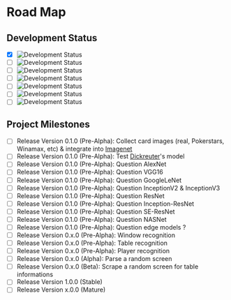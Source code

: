 # Road Map

## Development Status

- [x] ![Development Status][planning-status-shield]
- [ ] ![Development Status][pre-alpha-status-shield]
- [ ] ![Development Status][alpha-status-shield]
- [ ] ![Development Status][beta-status-shield]
- [ ] ![Development Status][stable-status-shield]
- [ ] ![Development Status][mature-status-shield]
- [ ] ![Development Status][inactive-status-shield]

## Project Milestones

- [ ] Release Version 0.1.0 (Pre-Alpha): Collect card images (real, Pokerstars, Winamax, etc) & integrate into [Imagenet][imagenet]
- [ ] Release Version 0.1.0 (Pre-Alpha): Test [Dickreuter][dickreuter-bot]'s model
- [ ] Release Version 0.1.0 (Pre-Alpha): Question AlexNet
- [ ] Release Version 0.1.0 (Pre-Alpha): Question VGG16
- [ ] Release Version 0.1.0 (Pre-Alpha): Question GoogleLeNet
- [ ] Release Version 0.1.0 (Pre-Alpha): Question InceptionV2 & InceptionV3
- [ ] Release Version 0.1.0 (Pre-Alpha): Question ResNet
- [ ] Release Version 0.1.0 (Pre-Alpha): Question Inception-ResNet
- [ ] Release Version 0.1.0 (Pre-Alpha): Question SE-ResNet
- [ ] Release Version 0.1.0 (Pre-Alpha): Question NASNet
- [ ] Release Version 0.1.0 (Pre-Alpha): Question edge models ?
- [ ] Release Version 0.x.0 (Pre-Alpha): Window recognition
- [ ] Release Version 0.x.0 (Pre-Alpha): Table recognition
- [ ] Release Version 0.x.0 (Pre-Alpha): Player recognition
- [ ] Release Version 0.x.0 (Alpha): Parse a random screen
- [ ] Release Version 0.x.0 (Beta): Scrape a random screen for table informations
- [ ] Release Version 1.0.0 (Stable)
- [ ] Release Version x.0.0 (Mature)

[planning-status-shield]: https://img.shields.io/badge/status-planning-lightgrey.svg?longCache=true
[pre-alpha-status-shield]: https://img.shields.io/badge/status-pre--alpha-red.svg?longCache=true
[alpha-status-shield]: https://img.shields.io/badge/status-alpha-yellow.svg?longCache=true
[beta-status-shield]: https://img.shields.io/badge/status-beta-brightgreen.svg?longCache=true
[stable-status-shield]: https://img.shields.io/badge/status-stable-blue.svg?longCache=true
[mature-status-shield]: https://img.shields.io/badge/status-mature-8A2BE2.svg?longCache=true
[inactive-status-shield]: https://img.shields.io/badge/status-inactive-lightgrey.svg?longCache=true

[imagenet]: http://image-net.org
[dickreuter-bot]: https://github.com/dickreuter/Poker/tree/master/poker/card_recognition